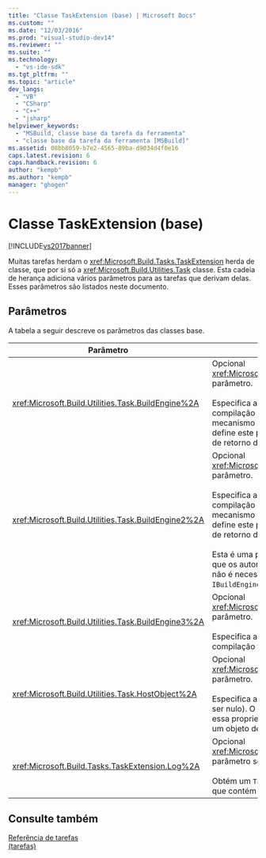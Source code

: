 ```yaml
---
title: "Classe TaskExtension (base) | Microsoft Docs"
ms.custom: ""
ms.date: "12/03/2016"
ms.prod: "visual-studio-dev14"
ms.reviewer: ""
ms.suite: ""
ms.technology: 
  - "vs-ide-sdk"
ms.tgt_pltfrm: ""
ms.topic: "article"
dev_langs: 
  - "VB"
  - "CSharp"
  - "C++"
  - "jsharp"
helpviewer_keywords: 
  - "MSBuild, classe base da tarefa da ferramenta"
  - "classe base da tarefa da ferramenta [MSBuild]"
ms.assetid: 08bb8059-b7e2-4565-89ba-d9034d4f0e16
caps.latest.revision: 6
caps.handback.revision: 6
author: "kempb"
ms.author: "kempb"
manager: "ghogen"
---
```

# Classe TaskExtension (base)
[!INCLUDE[vs2017banner](../code-quality/includes/vs2017banner.md)]

Muitas tarefas herdam o <xref:Microsoft.Build.Tasks.TaskExtension> herda de classe, que por si só a <xref:Microsoft.Build.Utilities.Task> classe.  Esta cadeia de herança adiciona vários parâmetros para as tarefas que derivam delas.  Esses parâmetros são listados neste documento.  
  
## Parâmetros  
 A tabela a seguir descreve os parâmetros das classes base.  
  
|Parâmetro|Descrição|  
|---------------|---------------|  
|<xref:Microsoft.Build.Utilities.Task.BuildEngine%2A>|Opcional <xref:Microsoft.Build.Framework.IBuildEngine> parâmetro.<br /><br /> Especifica a interface de mecanismo de compilação disponível para tarefas.  O mecanismo de compilação automaticamente define este parâmetro para permitir que tarefas de retorno de chamada para ela.|  
|<xref:Microsoft.Build.Utilities.Task.BuildEngine2%2A>|Opcional <xref:Microsoft.Build.Framework.IBuildEngine2> parâmetro.<br /><br /> Especifica a interface de mecanismo de compilação disponível para tarefas.  O mecanismo de compilação automaticamente define este parâmetro para permitir que tarefas de retorno de chamada para ela.<br /><br /> Esta é uma propriedade de conveniência para que os autores de tarefa herdam essa classe não é necessário converter o valor de `IBuildEngine` para `IBuildEngine2`.|  
|<xref:Microsoft.Build.Utilities.Task.BuildEngine3%2A>|Opcional <xref:Microsoft.Build.Framework.IBuildEngine3> parâmetro.<br /><br /> Especifica a interface do mecanismo de compilação fornecida pelo host.|  
|<xref:Microsoft.Build.Utilities.Task.HostObject%2A>|Opcional <xref:Microsoft.Build.Framework.ITaskHost> parâmetro.<br /><br /> Especifica a instância do objeto de host \(pode ser nulo\).  O mecanismo de compilação define essa propriedade se o host IDE tiver associado um objeto de host com essa tarefa específica.|  
|<xref:Microsoft.Build.Tasks.TaskExtension.Log%2A>|Opcional <xref:Microsoft.Build.Utilities.TaskLoggingHelper> parâmetro somente leitura.<br /><br /> Obtém um `TaskLoggingHelperExtension` objeto que contém os métodos de log da tarefa.|  
  
## Consulte também  
 [Referência de tarefas](../msbuild/msbuild-task-reference.md)   
 [ \(tarefas\)](../msbuild/msbuild-tasks.md)